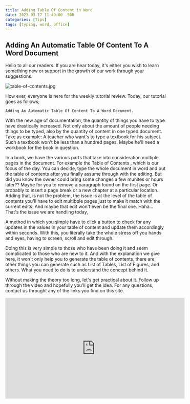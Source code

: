 ```yaml
---
title: Adding Table Of Content in Word
date: 2023-03-17 11:40:00 -500
categories: [Tips]
tags: [typing, word, office]
---
```


## Adding An Automatic Table Of Content To A Word Document

 Hello to all our readers. If you are hear today, it's either you wish to learn something new or support in the growth of our work through your suggestions.

![table-of-contents.jpg](https://i.postimg.cc/fRWfGsb6/table-of-contents.jpg)

How ever, everyone is here for the weekly tutorial review. Today, our tutorial goes as follows;

    Adding An Automatic Table Of Content To A Word Document.

With the new age of documentation, the quantity of things you have to type have drastically increased. Not only about the amount of people needing things to be typed, also by the quantity of content in one typed document. Take as example:
A teacher who want's to type a textbook for his subject. Such a textbook won't be less than a hundred pages. Maybe he'll need a workbook for the book in question.

In a book, we have the various parts that take into consideration multiple pages in the document. For example the Table of Contents , which is our focus of the day. You can decide, type the whole document in word and put the table of contents after you finally assume through with the editing. But did you know the owner could bring some changes a few munites or hours later?? Maybe for you to remove a paragraph found on the first page. Or probably to insert a page break or a new chapter at a particular location. Adding that, is not the problem, the issue is at the level of the table of contents you'll have to edit multibple pages just to make it match with the current edits. And maybe that edit won't even be the final one. Haha... That's the issue we are handling today,

A method in which you simple have to click a button to check for any updates in the values in your table of content and update them accordingly within seconds. With this, you literally take the whole stress off you hands and eyes, having to screen, scroll and edit through.

Doing this is very simple to those who have been doing it and seem complicated to those who are new to it. And with the explanation we give here, it won't only help you to generate the table of contents, there are other things you can generate such as List of Tables, List of Figures, and others. What you need to do is to understand the concept behind it.

Without making the theory too long, let's get practical about it. Follow up through the video and hopefully you'll get the idea. For any questions, contact us throught any of the links you find on this site. 

<iframe width="560" height="315" src="https://www.youtube.com/embed/ejj0-I0Vi5k" title="Fully explained - Generate and use automatic table of contents on a Word Document | PC Drills" frameborder="0" allow="accelerometer; autoplay; clipboard-write; encrypted-media; gyroscope; picture-in-picture; web-share" allowfullscreen></iframe>